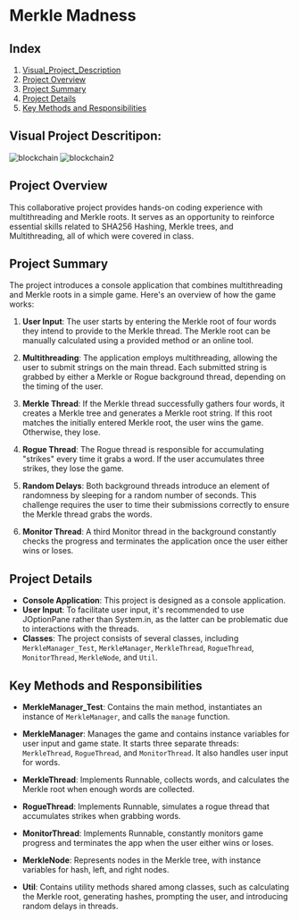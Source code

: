 # Merkle Madness

## Index
1. [Visual_Project_Description](#visual-project-descritipon)
1. [Project Overview](#project-overview)
2. [Project Summary](#project-summary)
3. [Project Details](#project-details)
4. [Key Methods and Responsibilities](#key-methods-and-responsibilities)

## Visual Project Descritipon:

![blockchain](https://github.com/NoahBakayou/MerkleConquestCS294/assets/100172278/69067d51-e6bf-457d-8ebf-99ce73337b4b)
![blockchain2](https://github.com/NoahBakayou/MerkleConquestCS294/assets/100172278/76f98085-ecc4-47de-bd29-321a93543524)

## Project Overview

This collaborative project provides hands-on coding experience with multithreading and Merkle roots. It serves as an opportunity to reinforce essential skills related to SHA256 Hashing, Merkle trees, and Multithreading, all of which were covered in class.

## Project Summary

The project introduces a console application that combines multithreading and Merkle roots in a simple game. Here's an overview of how the game works:

1. **User Input**: The user starts by entering the Merkle root of four words they intend to provide to the Merkle thread. The Merkle root can be manually calculated using a provided method or an online tool.

2. **Multithreading**: The application employs multithreading, allowing the user to submit strings on the main thread. Each submitted string is grabbed by either a Merkle or Rogue background thread, depending on the timing of the user.

3. **Merkle Thread**: If the Merkle thread successfully gathers four words, it creates a Merkle tree and generates a Merkle root string. If this root matches the initially entered Merkle root, the user wins the game. Otherwise, they lose.

4. **Rogue Thread**: The Rogue thread is responsible for accumulating "strikes" every time it grabs a word. If the user accumulates three strikes, they lose the game.

5. **Random Delays**: Both background threads introduce an element of randomness by sleeping for a random number of seconds. This challenge requires the user to time their submissions correctly to ensure the Merkle thread grabs the words.

6. **Monitor Thread**: A third Monitor thread in the background constantly checks the progress and terminates the application once the user either wins or loses.

## Project Details

- **Console Application**: This project is designed as a console application.
- **User Input**: To facilitate user input, it's recommended to use JOptionPane rather than System.in, as the latter can be problematic due to interactions with the threads.
- **Classes**: The project consists of several classes, including `MerkleManager_Test`, `MerkleManager`, `MerkleThread`, `RogueThread`, `MonitorThread`, `MerkleNode`, and `Util`.

## Key Methods and Responsibilities

- **MerkleManager_Test**: Contains the main method, instantiates an instance of `MerkleManager`, and calls the `manage` function.

- **MerkleManager**: Manages the game and contains instance variables for user input and game state. It starts three separate threads: `MerkleThread`, `RogueThread`, and `MonitorThread`. It also handles user input for words.

- **MerkleThread**: Implements Runnable, collects words, and calculates the Merkle root when enough words are collected.

- **RogueThread**: Implements Runnable, simulates a rogue thread that accumulates strikes when grabbing words.

- **MonitorThread**: Implements Runnable, constantly monitors game progress and terminates the app when the user either wins or loses.

- **MerkleNode**: Represents nodes in the Merkle tree, with instance variables for hash, left, and right nodes.

- **Util**: Contains utility methods shared among classes, such as calculating the Merkle root, generating hashes, prompting the user, and introducing random delays in threads.

